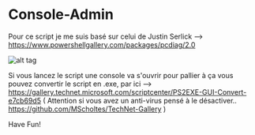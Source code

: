# Console-Admin

Pour ce script je me suis basé sur celui de Justin Serlick --> https://www.powershellgallery.com/packages/pcdiag/2.0

![alt tag](https://i.imgur.com/dIJ4KMP.png)

Si vous lancez le script une console va s'ouvrir pour pallier à ça vous pouvez convertir le script en .exe, par ici --> https://gallery.technet.microsoft.com/scriptcenter/PS2EXE-GUI-Convert-e7cb69d5 ( Attention si vous avez un anti-virus pensé à le désactiver.. https://github.com/MScholtes/TechNet-Gallery )


Have Fun!
